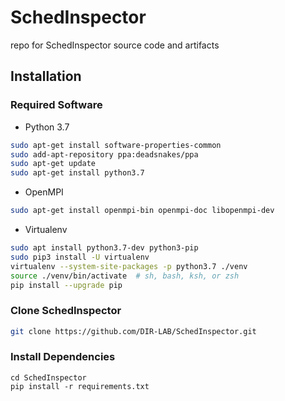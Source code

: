 # SchedInspector
repo for SchedInspector source code and artifacts
## Installation

### Required Software
* Python 3.7
```bash
sudo apt-get install software-properties-common
sudo add-apt-repository ppa:deadsnakes/ppa
sudo apt-get update
sudo apt-get install python3.7
```
* OpenMPI 
```bash
sudo apt-get install openmpi-bin openmpi-doc libopenmpi-dev
```

* Virtualenv
```bash
sudo apt install python3.7-dev python3-pip
sudo pip3 install -U virtualenv
virtualenv --system-site-packages -p python3.7 ./venv
source ./venv/bin/activate  # sh, bash, ksh, or zsh
pip install --upgrade pip
```

### Clone SchedInspector
```bash
git clone https://github.com/DIR-LAB/SchedInspector.git
```

### Install Dependencies
```shell script
cd SchedInspector
pip install -r requirements.txt
```



